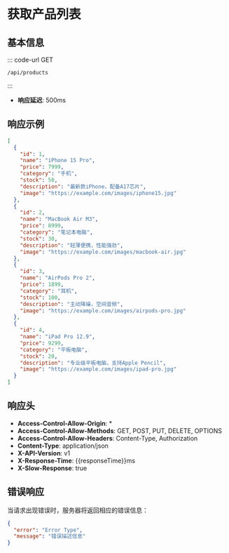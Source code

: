 # 获取产品列表

## 基本信息

::: code-url GET
```
/api/products
```
:::
- **响应延迟**: 500ms

## 响应示例

```json
[
  {
    "id": 1,
    "name": "iPhone 15 Pro",
    "price": 7999,
    "category": "手机",
    "stock": 50,
    "description": "最新款iPhone，配备A17芯片",
    "image": "https://example.com/images/iphone15.jpg"
  },
  {
    "id": 2,
    "name": "MacBook Air M3",
    "price": 8999,
    "category": "笔记本电脑",
    "stock": 30,
    "description": "轻薄便携，性能强劲",
    "image": "https://example.com/images/macbook-air.jpg"
  },
  {
    "id": 3,
    "name": "AirPods Pro 2",
    "price": 1899,
    "category": "耳机",
    "stock": 100,
    "description": "主动降噪，空间音频",
    "image": "https://example.com/images/airpods-pro.jpg"
  },
  {
    "id": 4,
    "name": "iPad Pro 12.9",
    "price": 9299,
    "category": "平板电脑",
    "stock": 20,
    "description": "专业级平板电脑，支持Apple Pencil",
    "image": "https://example.com/images/ipad-pro.jpg"
  }
]
```

## 响应头

- **Access-Control-Allow-Origin**: *
- **Access-Control-Allow-Methods**: GET, POST, PUT, DELETE, OPTIONS
- **Access-Control-Allow-Headers**: Content-Type, Authorization
- **Content-Type**: application/json
- **X-API-Version**: v1
- **X-Response-Time**: {{responseTime}}ms
- **X-Slow-Response**: true

## 错误响应

当请求出现错误时，服务器将返回相应的错误信息：

```json
{
  "error": "Error Type",
  "message": "错误描述信息"
}
```
